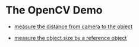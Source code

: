 
# The OpenCV Demo

- [measure the distance from camera to the object](https://www.ingernotes.cn/OpenCV-doc-camera-calibration/)

- [measure the object size by a reference object](https://www.ingernotes.cn/OpenCV-measure-object-size/)
